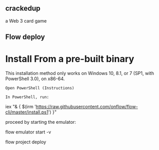 ## crackedup
a Web 3 card game

## Flow deploy

# Install From a pre-built binary

This installation method only works on Windows 10, 8.1, or 7 (SP1, with PowerShell 3.0), on x86-64.

    Open PowerShell (Instructions)

    In PowerShell, run:

iex "& { $(irm 'https://raw.githubusercontent.com/onflow/flow-cli/master/install.ps1') }"

proceed by starting the emulator:

flow emulator start -v

flow project deploy
